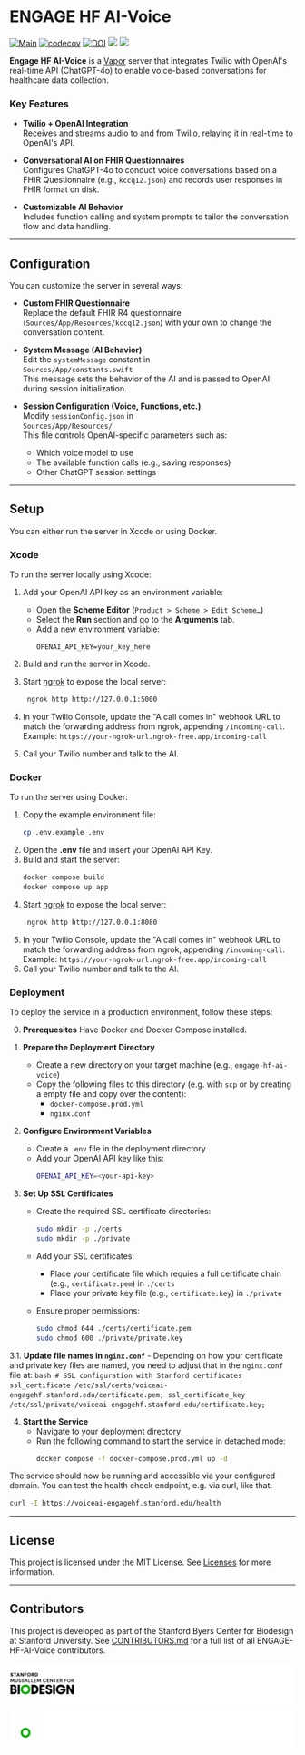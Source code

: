 <!--
                  
This source file is part of the ENGAGE-HF-AI-Voice open source project

SPDX-FileCopyrightText: 2022 Stanford University and the project authors (see CONTRIBUTORS.md)

SPDX-License-Identifier: MIT
             
-->

# ENGAGE HF AI-Voice

[![Main](https://github.com/StanfordBDHG/ENGAGE-HF-AI-Voice/actions/workflows/main.yml/badge.svg)](https://github.com/StanfordBDHG/ENGAGE-HF-AI-Voice/actions/workflows/main.yml)
[![codecov](https://codecov.io/gh/StanfordBDHG/SwiftPackageTemplate/branch/main/graph/badge.svg?token=X7BQYSUKOH)](https://codecov.io/gh/StanfordBDHG/SwiftPackageTemplate)
[![DOI](https://zenodo.org/badge/573230182.svg)](https://zenodo.org/badge/latestdoi/573230182)
[![](https://img.shields.io/endpoint?url=https%3A%2F%2Fswiftpackageindex.com%2Fapi%2Fpackages%2FStanfordBDHG%2FSwiftPackageTemplate%2Fbadge%3Ftype%3Dswift-versions)](https://swiftpackageindex.com/StanfordBDHG/SwiftPackageTemplate)
[![](https://img.shields.io/endpoint?url=https%3A%2F%2Fswiftpackageindex.com%2Fapi%2Fpackages%2FStanfordBDHG%2FSwiftPackageTemplate%2Fbadge%3Ftype%3Dplatforms)](https://swiftpackageindex.com/StanfordBDHG/SwiftPackageTemplate)

**Engage HF AI-Voice** is a [Vapor](https://vapor.codes/) server that integrates Twilio with OpenAI's real-time API (ChatGPT-4o) to enable voice-based conversations for healthcare data collection.

### Key Features

- **Twilio + OpenAI Integration**  
  Receives and streams audio to and from Twilio, relaying it in real-time to OpenAI's API.

- **Conversational AI on FHIR Questionnaires**  
  Configures ChatGPT-4o to conduct voice conversations based on a FHIR Questionnaire (e.g., `kccq12.json`) and records user responses in FHIR format on disk.

- **Customizable AI Behavior**  
  Includes function calling and system prompts to tailor the conversation flow and data handling.

---

## Configuration

You can customize the server in several ways:

- **Custom FHIR Questionnaire**  
  Replace the default FHIR R4 questionnaire (`Sources/App/Resources/kccq12.json`) with your own to change the conversation content.

- **System Message (AI Behavior)**  
  Edit the `systemMessage` constant in  
  `Sources/App/constants.swift`  
  This message sets the behavior of the AI and is passed to OpenAI during session initialization.

- **Session Configuration (Voice, Functions, etc.)**  
  Modify `sessionConfig.json` in  
  `Sources/App/Resources/`  
  This file controls OpenAI-specific parameters such as:
  - Which voice model to use
  - The available function calls (e.g., saving responses)
  - Other ChatGPT session settings

---

## Setup
You can either run the server in Xcode or using Docker.

### Xcode

To run the server locally using Xcode:

1. Add your OpenAI API key as an environment variable:
   - Open the **Scheme Editor** (`Product > Scheme > Edit Scheme…`)
   - Select the **Run** section and go to the **Arguments** tab.
   - Add a new environment variable:  
     ```
     OPENAI_API_KEY=your_key_here
     ```

2. Build and run the server in Xcode.
3. Start [ngrok](https://ngrok.com/) to expose the local server:
   ```bash
    ngrok http http://127.0.0.1:5000
    ```
4. In your Twilio Console, update the "A call comes in" webhook URL to match the forwarding address from ngrok, appending `/incoming-call`.
Example: `https://your-ngrok-url.ngrok-free.app/incoming-call`
5. Call your Twilio number and talk to the AI.

### Docker

To run the server using Docker:

1. Copy the example environment file:
   ```bash
   cp .env.example .env
   ```
2. Open the **.env** file and insert your OpenAI API Key.
3. Build and start the server:
   ```bash
   docker compose build
   docker compose up app
   ```
4. Start [ngrok](https://ngrok.com/) to expose the local server:
   ```bash
    ngrok http http://127.0.0.1:8080
    ```
5. In your Twilio Console, update the "A call comes in" webhook URL to match the forwarding address from ngrok, appending `/incoming-call`.
Example: `https://your-ngrok-url.ngrok-free.app/incoming-call`
6. Call your Twilio number and talk to the AI.

### Deployment

To deploy the service in a production environment, follow these steps:

0. **Prerequesites**
   Have Docker and Docker Compose installed.

1. **Prepare the Deployment Directory**
   - Create a new directory on your target machine (e.g., `engage-hf-ai-voice`)
   - Copy the following files to this directory (e.g. with `scp` or by creating a empty file and copy over the content):
     - `docker-compose.prod.yml`
     - `nginx.conf`

2. **Configure Environment Variables**
   - Create a `.env` file in the deployment directory
   - Add your OpenAI API key like this:
     ```bash
     OPENAI_API_KEY=<your-api-key>
     ```

3. **Set Up SSL Certificates**
   - Create the required SSL certificate directories:
     ```bash
     sudo mkdir -p ./certs
     sudo mkdir -p ./private
     ```
   - Add your SSL certificates:
     - Place your certificate file which requies a full certificate chain (e.g., `certificate.pem`) in `./certs`
     - Place your private key file (e.g., `certificate.key`) in `./private`

   - Ensure proper permissions:
     ```bash
     sudo chmod 644 ./certs/certificate.pem
     sudo chmod 600 ./private/private.key
     ```

3.1. **Update file names in `nginx.conf`**
    - Depending on how your certificate and private key files are named, you need to adjust that in the `nginx.conf` file at:
     ```bash
     # SSL configuration with Stanford certificates
     ssl_certificate /etc/ssl/certs/voiceai-engagehf.stanford.edu/certificate.pem;
     ssl_certificate_key /etc/ssl/private/voiceai-engagehf.stanford.edu/certificate.key;
     ```

4. **Start the Service**
   - Navigate to your deployment directory
   - Run the following command to start the service in detached mode:
     ```bash
     docker compose -f docker-compose.prod.yml up -d
     ```

The service should now be running and accessible via your configured domain.
You can test the health check endpoint, e.g. via curl, like that:
```bash
curl -I https://voiceai-engagehf.stanford.edu/health
```

---

## License
This project is licensed under the MIT License. See [Licenses](https://github.com/StanfordBDHG/ENGAGE-HF-AI-Voice/tree/main/LICENSES) for more information.

---

## Contributors
This project is developed as part of the Stanford Byers Center for Biodesign at Stanford University.
See [CONTRIBUTORS.md](https://github.com/StanfordBDHG/ENGAGE-HF-AI-Voice/tree/main/CONTRIBUTORS.md) for a full list of all ENGAGE-HF-AI-Voice contributors.

![Stanford Byers Center for Biodesign Logo](https://raw.githubusercontent.com/StanfordBDHG/.github/main/assets/biodesign-footer-light.png#gh-light-mode-only)
![Stanford Byers Center for Biodesign Logo](https://raw.githubusercontent.com/StanfordBDHG/.github/main/assets/biodesign-footer-dark.png#gh-dark-mode-only)


